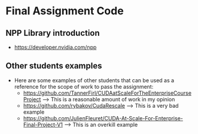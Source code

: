 # Final Assignment Code

## NPP Library introduction
+ https://developer.nvidia.com/npp


## Other students examples
+ Here are some examples of other students that can be used as a reference for the scope of work to pass the assignment:
    - https://github.com/TannerFirl/CUDAatScaleForTheEnterpriseCourseProject --> This is a reasonable amount of work in my opinion
    - https://github.com/rybakov/CudaRescale --> This is a very bad example
    - https://github.com/JulienFleuret/CUDA-At-Scale-For-Enterprise-Final-Project-V1 --> This is an overkill example
